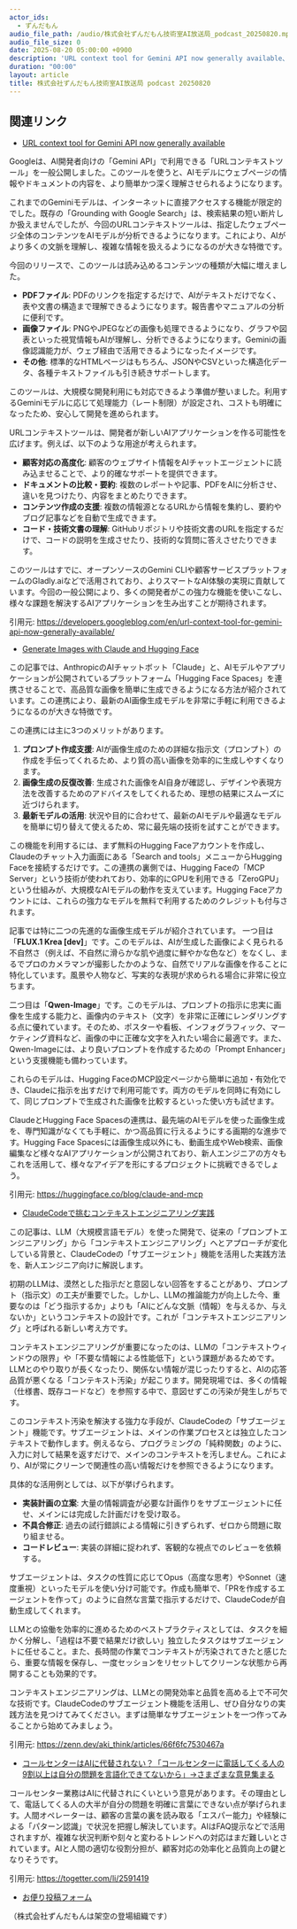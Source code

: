 ```yaml
---
actor_ids:
  - ずんだもん
audio_file_path: /audio/株式会社ずんだもん技術室AI放送局_podcast_20250820.mp3
audio_file_size: 0
date: 2025-08-20 05:00:00 +0900
description: 'URL context tool for Gemini API now generally available、Generate Images with Claude and Hugging Face、ClaudeCodeで挑むコンテキストエンジニアリング実践、コールセンターはAIに代替されない？「コールセンターに電話してくる人の9割以上は自分の問題を言語化できてないから」→さまざまな意見集まる'
duration: "00:00"
layout: article
title: 株式会社ずんだもん技術室AI放送局 podcast 20250820
---
```


## 関連リンク


- [URL context tool for Gemini API now generally available](https://developers.googleblog.com/en/url-context-tool-for-gemini-api-now-generally-available/)  


Googleは、AI開発者向けの「Gemini API」で利用できる「URLコンテキストツール」を一般公開しました。このツールを使うと、AIモデルにウェブページの情報やドキュメントの内容を、より簡単かつ深く理解させられるようになります。

これまでのGeminiモデルは、インターネットに直接アクセスする機能が限定的でした。既存の「Grounding with Google Search」は、検索結果の短い断片しか扱えませんでしたが、今回のURLコンテキストツールは、指定したウェブページ全体のコンテンツをAIモデルが分析できるようになります。これにより、AIがより多くの文脈を理解し、複雑な情報を扱えるようになるのが大きな特徴です。

今回のリリースで、このツールは読み込めるコンテンツの種類が大幅に増えました。
*   **PDFファイル**: PDFのリンクを指定するだけで、AIがテキストだけでなく、表や文書の構造まで理解できるようになります。報告書やマニュアルの分析に便利です。
*   **画像ファイル**: PNGやJPEGなどの画像も処理できるようになり、グラフや図表といった視覚情報もAIが理解し、分析できるようになります。Geminiの画像認識能力が、ウェブ経由で活用できるようになったイメージです。
*   **その他**: 標準的なHTMLページはもちろん、JSONやCSVといった構造化データ、各種テキストファイルも引き続きサポートします。

このツールは、大規模な開発利用にも対応できるよう準備が整いました。利用するGeminiモデルに応じて処理能力（レート制限）が設定され、コストも明確になったため、安心して開発を進められます。

URLコンテキストツールは、開発者が新しいAIアプリケーションを作る可能性を広げます。例えば、以下のような用途が考えられます。
*   **顧客対応の高度化**: 顧客のウェブサイト情報をAIチャットエージェントに読み込ませることで、より的確なサポートを提供できます。
*   **ドキュメントの比較・要約**: 複数のレポートや記事、PDFをAIに分析させ、違いを見つけたり、内容をまとめたりできます。
*   **コンテンツ作成の支援**: 複数の情報源となるURLから情報を集約し、要約やブログ記事などを自動で生成できます。
*   **コード・技術文書の理解**: GitHubリポジトリや技術文書のURLを指定するだけで、コードの説明を生成させたり、技術的な質問に答えさせたりできます。

このツールはすでに、オープンソースのGemini CLIや顧客サービスプラットフォームのGladly.aiなどで活用されており、よりスマートなAI体験の実現に貢献しています。今回の一般公開により、多くの開発者がこの強力な機能を使いこなし、様々な課題を解決するAIアプリケーションを生み出すことが期待されます。

引用元: https://developers.googleblog.com/en/url-context-tool-for-gemini-api-now-generally-available/


- [Generate Images with Claude and Hugging Face](https://huggingface.co/blog/claude-and-mcp)  


この記事では、AnthropicのAIチャットボット「Claude」と、AIモデルやアプリケーションが公開されているプラットフォーム「Hugging Face Spaces」を連携させることで、高品質な画像を簡単に生成できるようになる方法が紹介されています。この連携により、最新のAI画像生成モデルを非常に手軽に利用できるようになるのが大きな特徴です。

この連携には主に3つのメリットがあります。
1.  **プロンプト作成支援**: AIが画像生成のための詳細な指示文（プロンプト）の作成を手伝ってくれるため、より質の高い画像を効率的に生成しやすくなります。
2.  **画像生成の反復改善**: 生成された画像をAI自身が確認し、デザインや表現方法を改善するためのアドバイスをしてくれるため、理想の結果にスムーズに近づけられます。
3.  **最新モデルの活用**: 状況や目的に合わせて、最新のAIモデルや最適なモデルを簡単に切り替えて使えるため、常に最先端の技術を試すことができます。

この機能を利用するには、まず無料のHugging Faceアカウントを作成し、Claudeのチャット入力画面にある「Search and tools」メニューからHugging Faceを接続するだけです。この連携の裏側では、Hugging Faceの「MCP Server」という技術が使われており、効率的にGPUを利用できる「ZeroGPU」という仕組みが、大規模なAIモデルの動作を支えています。Hugging Faceアカウントには、これらの強力なモデルを無料で利用するためのクレジットも付与されます。

記事では特に二つの先進的な画像生成モデルが紹介されています。
一つ目は「**FLUX.1 Krea [dev]**」です。このモデルは、AIが生成した画像によく見られる不自然さ（例えば、不自然に滑らかな肌や過度に鮮やかな色など）をなくし、まるでプロのカメラマンが撮影したかのような、自然でリアルな画像を作ることに特化しています。風景や人物など、写実的な表現が求められる場合に非常に役立ちます。

二つ目は「**Qwen-Image**」です。このモデルは、プロンプトの指示に忠実に画像を生成する能力と、画像内のテキスト（文字）を非常に正確にレンダリングする点に優れています。そのため、ポスターや看板、インフォグラフィック、マーケティング資料など、画像の中に正確な文字を入れたい場合に最適です。また、Qwen-Imageには、より良いプロンプトを作成するための「Prompt Enhancer」という支援機能も備わっています。

これらのモデルは、Hugging FaceのMCP設定ページから簡単に追加・有効化でき、Claudeに指示を出すだけで利用可能です。両方のモデルを同時に有効にして、同じプロンプトで生成された画像を比較するといった使い方も試せます。

ClaudeとHugging Face Spacesの連携は、最先端のAIモデルを使った画像生成を、専門知識がなくても手軽に、かつ高品質に行えるようにする画期的な進歩です。Hugging Face Spacesには画像生成以外にも、動画生成やWeb検索、画像編集など様々なAIアプリケーションが公開されており、新人エンジニアの方々もこれを活用して、様々なアイデアを形にするプロジェクトに挑戦できるでしょう。

引用元: https://huggingface.co/blog/claude-and-mcp


- [ClaudeCodeで挑むコンテキストエンジニアリング実践](https://zenn.dev/aki_think/articles/66f6fc7530467a)  


この記事は、LLM（大規模言語モデル）を使った開発で、従来の「プロンプトエンジニアリング」から「コンテキストエンジニアリング」へとアプローチが変化している背景と、ClaudeCodeの「サブエージェント」機能を活用した実践方法を、新人エンジニア向けに解説します。

初期のLLMは、漠然とした指示だと意図しない回答をすることがあり、プロンプト（指示文）の工夫が重要でした。しかし、LLMの推論能力が向上した今、重要なのは「どう指示するか」よりも「AIにどんな文脈（情報）を与えるか、与えないか」というコンテキストの設計です。これが「コンテキストエンジニアリング」と呼ばれる新しい考え方です。

コンテキストエンジニアリングが重要になったのは、LLMの「コンテキストウィンドウの限界」や「不要な情報による性能低下」という課題があるためです。LLMとのやり取りが長くなったり、関係ない情報が混じったりすると、AIの応答品質が悪くなる「コンテキスト汚染」が起こります。開発現場では、多くの情報（仕様書、既存コードなど）を参照する中で、意図せずこの汚染が発生しがちです。

このコンテキスト汚染を解決する強力な手段が、ClaudeCodeの「サブエージェント」機能です。サブエージェントは、メインの作業プロセスとは独立したコンテキストで動作します。例えるなら、プログラミングの「純粋関数」のように、入力に対して結果を返すだけで、メインのコンテキストを汚しません。これにより、AIが常にクリーンで関連性の高い情報だけを参照できるようになります。

具体的な活用例としては、以下が挙げられます。
*   **実装計画の立案**: 大量の情報調査が必要な計画作りをサブエージェントに任せ、メインには完成した計画だけを受け取る。
*   **不具合修正**: 過去の試行錯誤による情報に引きずられず、ゼロから問題に取り組ませる。
*   **コードレビュー**: 実装の詳細に捉われず、客観的な視点でのレビューを依頼する。

サブエージェントは、タスクの性質に応じてOpus（高度な思考）やSonnet（速度重視）といったモデルを使い分け可能です。作成も簡単で、「PRを作成するエージェントを作って」のように自然な言葉で指示するだけで、ClaudeCodeが自動生成してくれます。

LLMとの協働を効率的に進めるためのベストプラクティスとしては、タスクを細かく分解し、「過程は不要で結果だけ欲しい」独立したタスクはサブエージェントに任せること。また、長時間の作業でコンテキストが汚染されてきたと感じたら、重要な情報を保存し、一度セッションをリセットしてクリーンな状態から再開することも効果的です。

コンテキストエンジニアリングは、LLMとの開発効率と品質を高める上で不可欠な技術です。ClaudeCodeのサブエージェント機能を活用し、ぜひ自分なりの実践方法を見つけてみてください。まずは簡単なサブエージェントを一つ作ってみることから始めてみましょう。

引用元: https://zenn.dev/aki_think/articles/66f6fc7530467a


- [コールセンターはAIに代替されない？「コールセンターに電話してくる人の9割以上は自分の問題を言語化できてないから」→さまざまな意見集まる](https://togetter.com/li/2591419)  


コールセンター業務はAIに代替されにくいという意見があります。その理由として、電話してくる人の大半が自分の問題を明確に言葉にできない点が挙げられます。人間オペレーターは、顧客の言葉の裏を読み取る「エスパー能力」や経験による「パターン認識」で状況を把握し解決しています。AIはFAQ提示などで活用されますが、複雑な状況判断や刻々と変わるトレンドへの対応はまだ難しいとされています。AIと人間の適切な役割分担が、顧客対応の効率化と品質向上の鍵となりそうです。

引用元: https://togetter.com/li/2591419



- [お便り投稿フォーム](https://forms.gle/ffg4JTfqdiqK62qf9)

（株式会社ずんだもんは架空の登場組織です）
